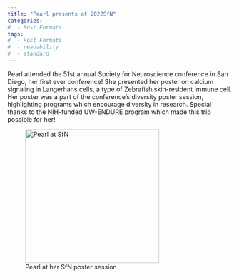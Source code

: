 ```yaml
---
title: "Pearl presents at 2022SfN"
categories:
#  - Post Formats
tags:
#  - Post Formats
#  - readability
#  - standard
---
```

Pearl attended the 51st annual Society for Neuroscience conference in San Diego, her first ever conference! She presented her poster on calcium signaling in Langerhans cells, a type of Zebrafish skin-resident immune cell. Her poster was a part of the conference’s diversity poster session, highlighting programs which encourage diversity in research. Special thanks to the NIH-funded UW-ENDURE program which made this trip possible for her!

<figure>
  <img src="{{site.url}}/assets/images/2022_Pearl_SfN.jpg" class="align-right" width="300px" alt="Pearl at SfN"/>
  <figcaption>Pearl at her SfN poster session.</figcaption>
</figure>